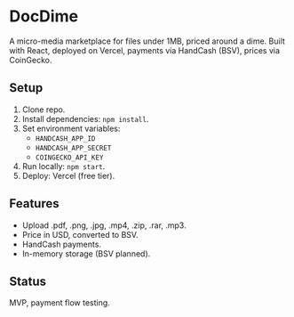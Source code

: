 # DocDime

A micro-media marketplace for files under 1MB, priced around a dime. Built with React, deployed on Vercel, payments via HandCash (BSV), prices via CoinGecko.

## Setup

1. Clone repo.
2. Install dependencies: `npm install`.
3. Set environment variables:
   - `HANDCASH_APP_ID`
   - `HANDCASH_APP_SECRET`
   - `COINGECKO_API_KEY`
4. Run locally: `npm start`.
5. Deploy: Vercel (free tier).

## Features

- Upload .pdf, .png, .jpg, .mp4, .zip, .rar, .mp3.
- Price in USD, converted to BSV.
- HandCash payments.
- In-memory storage (BSV planned).

## Status

MVP, payment flow testing.
